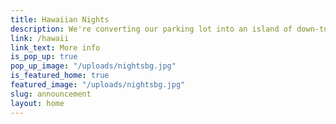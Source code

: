 ```yaml
---
title: Hawaiian Nights
description: We're converting our parking lot into an island of down-to-earth delicious food and drink. Friday and Saturday nights. No reservations. Bring a bathing suit.
link: /hawaii
link_text: More info
is_pop_up: true
pop_up_image: "/uploads/nightsbg.jpg"
is_featured_home: true
featured_image: "/uploads/nightsbg.jpg"
slug: announcement
layout: home
---
```


